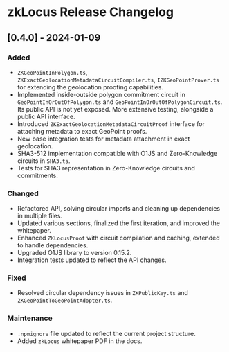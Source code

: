 # zkLocus Release Changelog

## [0.4.0] - 2024-01-09

### Added
- `ZKGeoPointInPolygon.ts`, `ZKExactGeolocationMetadataCircuitCompiler.ts`, `IZKGeoPointProver.ts` for extending the geolocation proofing capabilities.
- Implemented inside-outside polygon commitment circuit in `GeoPointInOrOutOfPolygon.ts` and `GeoPointInOrOutOfPolygonCircuit.ts`. Its public API is not yet exposed. More extensive testing, alongside a public API interface.
- Introduced `ZKExactGeolocationMetadataCircuitProof` interface for attaching metadata to exact GeoPoint proofs.
- New base integration tests for metadata attachment in exact geolocation.
- SHA3-512 implementation compatible with O1JS and Zero-Knowledge circuits in `SHA3.ts`.
- Tests for SHA3 representation in Zero-Knowledge circuits and commitments.

### Changed
- Refactored API, solving circular imports and cleaning up dependencies in multiple files.
- Updated various sections, finalized the first iteration, and improved the whitepaper.
- Enhanced `ZKLocusProof` with circuit compilation and caching, extended to handle dependencies.
- Upgraded O1JS library to version 0.15.2.
- Integration tests updated to reflect the API changes.

### Fixed
- Resolved circular dependency issues in `ZKPublicKey.ts` and `ZKGeoPointToGeoPointAdopter.ts`.

### Maintenance
- `.npmignore` file updated to reflect the current project structure.
- Added `zkLocus` whitepaper PDF in the docs.
